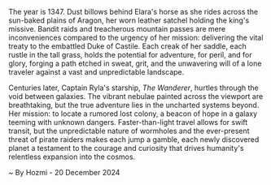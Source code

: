 
The year is 1347.  Dust billows behind Elara's horse as she rides across the sun-baked plains of Aragon, her worn leather satchel holding the king's missive.  Bandit raids and treacherous mountain passes are mere inconveniences compared to the urgency of her mission: delivering the vital treaty to the embattled Duke of Castile.  Each creak of her saddle, each rustle in the tall grass, holds the potential for adventure, for peril, and for glory, forging a path etched in sweat, grit, and the unwavering will of a lone traveler against a vast and unpredictable landscape.

Centuries later, Captain Ryla's starship, *The Wanderer*, hurtles through the void between galaxies.  The vibrant nebulae painted across the viewport are breathtaking, but the true adventure lies in the uncharted systems beyond.  Her mission: to locate a rumored lost colony, a beacon of hope in a galaxy teeming with unknown dangers.  Faster-than-light travel allows for swift transit, but the unpredictable nature of wormholes and the ever-present threat of pirate raiders makes each jump a gamble, each newly discovered planet a testament to the courage and curiosity that drives humanity's relentless expansion into the cosmos.

~ By Hozmi - 20 December 2024
